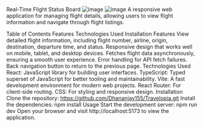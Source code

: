 Real-Time Flight Status Board
![image](https://github.com/user-attachments/assets/d9fe7ae3-80cb-45ee-83e2-a3d4a99bea9b)
![image](https://github.com/user-attachments/assets/4d0258ef-8321-4440-8005-2fb9e42585fa)
A responsive web application for managing flight details, allowing users to view flight information and navigate through flight listings.

Table of Contents
Features
Technologies Used
Installation
Features
View detailed flight information, including flight number, airline, origin, destination, departure time, and status.
Responsive design that works well on mobile, tablet, and desktop devices.
Fetches flight data asynchronously, ensuring a smooth user experience.
Error handling for API fetch failures.
Back navigation button to return to the previous page.
Technologies Used
React: JavaScript library for building user interfaces.
TypeScript: Typed superset of JavaScript for better tooling and maintainability.
Vite: A fast development environment for modern web projects.
React Router: For client-side routing.
CSS: For styling and responsive design.
Installation
Clone the repository:
https://github.com/Dhananjay155/Travelopia.git
Install the dependencies:
npm install
Usage
Start the development server:
npm run dev
Open your browser and visit http://localhost:5173 to view the application.

